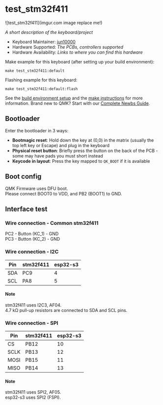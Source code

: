 # test_stm32f411

![test_stm32f411](imgur.com image replace me!)

*A short description of the keyboard/project*

* Keyboard Maintainer: [jun10000](https://github.com/jun10000)
* Hardware Supported: *The PCBs, controllers supported*
* Hardware Availability: *Links to where you can find this hardware*

Make example for this keyboard (after setting up your build environment):

    make test_stm32f411:default

Flashing example for this keyboard:

    make test_stm32f411:default:flash

See the [build environment setup](https://docs.qmk.fm/#/getting_started_build_tools) and the [make instructions](https://docs.qmk.fm/#/getting_started_make_guide) for more information. Brand new to QMK? Start with our [Complete Newbs Guide](https://docs.qmk.fm/#/newbs).

## Bootloader

Enter the bootloader in 3 ways:

* **Bootmagic reset**: Hold down the key at (0,0) in the matrix (usually the top left key or Escape) and plug in the keyboard
* **Physical reset button**: Briefly press the button on the back of the PCB - some may have pads you must short instead
* **Keycode in layout**: Press the key mapped to `QK_BOOT` if it is available

## Boot config

QMK Firmware uses DFU boot.  
Please connect BOOT0 to VDD, and PB2 (BOOT1) to GND.

## Interface test

### Wire connection - Common stm32f411

PC2 - Button (KC_1) - GND  
PC3 - Button (KC_2) - GND

### Wire connection - I2C

|  Pin|  stm32f411|  esp32-s3|
|-----|-----------|----------|
|  SDA|        PC9|         4|
|  SCL|        PA8|         5|

#### Note

stm32f411 uses I2C3, AF04.  
4.7 kΩ pull-up resistors are connected to SDA and SCL pins.  

### Wire connection - SPI

|   Pin|  stm32f411|  esp32-s3|
|------|-----------|----------|
|    CS|       PB12|        10|
|  SCLK|       PB13|        12|
|  MOSI|       PB15|        11|
|  MISO|       PB14|        13|

#### Note

stm32f411 uses SPI2, AF05.  
esp32-s3 uses SPI2 (FSPI).  
